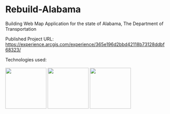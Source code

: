 # Rebuild-Alabama

Building Web Map Application for the state of Alabama, The Department of Transportation

Published Project URL:
https://experience.arcgis.com/experience/365e196d2bbd42118b73128ddbf68323/

Technologies used: 
<br><br>
<img height="128" width="128" src="https://upload.wikimedia.org/wikipedia/commons/thumb/d/df/ArcGIS_logo.png/600px-ArcGIS_logo.png" alt="" title="Arcgis">
<img height="128" src="https://catalin.red/dist/uploads/2011/01/css3-html5-logo-initial.png" alt="" title="HTML5">
<img height="128" src= "https://cdn.worldvectorlogo.com/logos/css3.svg" alt="" title="HTML5">

